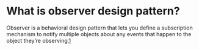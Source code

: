 # What is observer design pattern?

Observer is a behavioral design pattern that lets you define a subscription mechanism to notify multiple objects about any events that happen to the object they’re observing.[1](https://refactoring.guru/design-patterns/observer)
